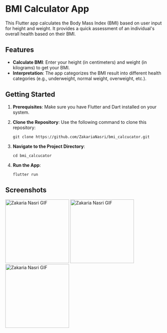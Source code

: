 # BMI Calculator App

This Flutter app calculates the Body Mass Index (BMI) based on user input for height and weight. It provides a quick assessment of an individual's overall health based on their BMI.

## Features

- **Calculate BMI**: Enter your height (in centimeters) and weight (in kilograms) to get your BMI.
- **Interpretation**: The app categorizes the BMI result into different health categories (e.g., underweight, normal weight, overweight, etc.).

## Getting Started

1. **Prerequisites**: Make sure you have Flutter and Dart installed on your system.
2. **Clone the Repository**: Use the following command to clone this repository:

    ```
    git clone https://github.com/ZakariaNasri/bmi_calcucator.git
    ```

3. **Navigate to the Project Directory**:

    ```
    cd bmi_calcucator
    ```

4. **Run the App**:

    ```
    flutter run
    ```

## Screenshots

<img src="https://github.com/ZakariaNasri/bmi_calcucator/assets/129872644/84207b23-8e4f-46f0-80d5-4c884eede2c7" alt="Zakaria Nasri GIF" width="200">
<img src="https://github.com/ZakariaNasri/bmi_calcucator/assets/129872644/f228bc27-b1cf-47b0-8a23-0d9bec0a039d" alt="Zakaria Nasri GIF" width="200">
<img src="https://github.com/ZakariaNasri/bmi_calcucator/assets/129872644/5136cac0-8a09-444e-8adc-036bae5eaa94" alt="Zakaria Nasri GIF" width="200">

